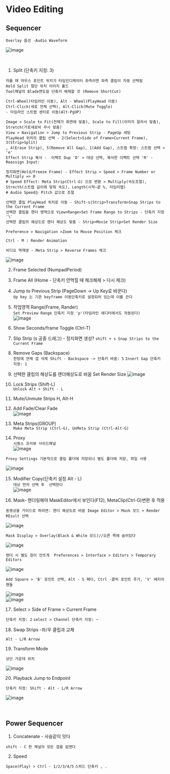 Video Editing
===============

Sequencer 
----------------------

`Overlay 옵션 -Audio Waveform`

![image](https://user-images.githubusercontent.com/30430227/154405554-7f35d0d3-a666-475e-b821-38f696267842.png)

<br>

1. Split (단축키 지정: 3)  

```
자를 때 마우스 포인트 위치가 타임인디케이터 좌측이면 좌측 클립이 자동 선택됨
Hold Split 절단 위치 이미지 홀드
Tool패널의 Blade면도칼 단축키 해제할 것 (Remove ShortCut)

Ctrl-Wheel(타임라인 이동), Alt - Wheel(PlayHead 이동)
Ctrl-Click(세로 전체 선택), Alt-Click(Mute Toggle)
- 타임라인 스트랩 센터로 이동(Alt-PgUP)

Image > Scale to Fit(전체가 화면에 맞춤), Scale to Fill(이미지 잘라서 맞춤), Stretch(가로세로비 무시 맞춤)
View > Navigation > Jump to Previous Strip - PageUp 세팅
PlayHead 위치의 클립 선택 - 2(Select>Side of Frame>Current Frame), 3(Strip>Split)
, 4(Erase Strip), 5(Remove All Gap), 1(Add Gap), 스트랩 확장: 스트랩 선택 > 'e'
Effect Strip 복사 -  이팩트 Dup 'D' > 대상 선택, 복사한 이팩트 선택 'R' - Reassign Input:

정지화면(Hold/Freeze Frame) - Effect Strip > Speed > Frame Number or Multiply => 0
# Speed Effect: Meta Strip(Ctrl-G) 으로 변환 > Multiply(속도조절), Strecth(스트랩 길이에 맞춰 속도), Length(시작~끝 %, 타임리맵)
# Audio Speed는 Pitch 값으로 조절

선택한 클립 PlayHead 위치로 이동 - Shift-s(Strip>Transform>Snap Strips to the Current Frame
선택한 클립을 랜더 영역으로 View>Range>Set Frame Range to Strips - 단축키 지정 '\'
선택한 클립의 해상도로 랜더 해상도 맞춤 - Strip>Movie Strip>Set Render Size

Preference > Navigation >Zoom to Mouse Position 체크

Ctrl - M : Render Animation
```

`비디오 역재생 - Meta Strip > Reverse Frames 체크`

![image](https://user-images.githubusercontent.com/30430227/154629015-8dd17880-dd35-4b6d-9ebd-d55ad928ec9b.png)

2. Frame Selected (NumpadPeriod)  

3. Frame All (Home - 단축키 안먹힐 때 체크해제 > 다시 체크)  

4. Jump to Previous Strip (PageDown -> Up Key로 바꾼다)  
`Up key 는 기존 keyframe 이동단축키로 설정되어 있는데 이를 끈다`  

5. 작업영역 Range(Frame, Rander)  
`Set Preview Range 단축키 지정 'p'(타임라인 에디터에서도 작동된다)`  
![image](https://user-images.githubusercontent.com/30430227/137090165-cd93dd8a-d48f-4dd6-adb0-1d879dce67af.png)  

6. Show Seconds/frame Toggle (Ctrl-T)  

7. Slip Strip (s 공중 드래그) - 정지화면 생성?
`shift + s Snap Strips to the Current Frame`  

8. Remove Gaps (Backspace)  
`한방에 전체 갭 삭제 Shift - Backspace -> 단축키 바꿈: 5`
`Insert Gap 단축키 지정: 1`

9. 선택한 클립의 해상도를 랜더해상도로 바꿈 Set Render Size 
![image](https://user-images.githubusercontent.com/30430227/137072813-3d788639-7703-4b4c-9959-c3a6d8bee442.png)  

10. Lock Strips (Shift-L)  
`Unlock Alt + Shift - L`  

11. Mute/Unmute Strips H, Alt-H  

12. Add Fade/Clear Fade  
![image](https://user-images.githubusercontent.com/30430227/137073202-9cf68a07-203d-4cff-a1a4-2f4607bfcb2b.png)  

13. Meta Strips(GROUP)  
`Make Meta Strip (Ctrl-G), UnMeta Strip (Ctrl-Alt-G)`  

14. Proxy  
`시퀀스 프리뷰 사이드패널`  
![image](https://user-images.githubusercontent.com/30430227/137074894-9ade0600-7284-4e14-b0e8-1b50cf145ce6.png)  

`Proxy Settings 기본적으로 클립 폴더에 저장되나 별도 폴더에 저장, 파일 사용`  

![image](https://user-images.githubusercontent.com/30430227/137075264-632ca7e7-278e-4fec-ad77-414c1e3fcc5f.png)  


15. Modifier Copy(단축키 설정 Alt - L)  
`대상 먼저 선택 후  선택한다`  
![image](https://user-images.githubusercontent.com/30430227/137083928-c2367dd1-721e-4a9a-a990-0a68d62f2ef9.png)  

16. Mask- 랜더링해야 MaskEditor에서 보인다(F12), MetaClip(Ctrl-G)변환 후 적용

`동영상을 가이드로 하려면: 랜더 해상도로 바꿈 Image Editor > Mask 모드 > Render REsult 선택 `

![image](https://user-images.githubusercontent.com/30430227/137091324-f54f9fcd-daf9-4979-ba7d-20cfe24c938a.png)  

`Mask Display > Overlay(Black & White 모드)//오른 쪽에 숨어있다`

![image](https://user-images.githubusercontent.com/30430227/155254134-613fa8cb-0926-4e20-9334-12b46ef95b22.png)

`랜더 시 별도 창이 안뜨게  Preferences > Interface > Editors > Temporary Editors`  

![image](https://user-images.githubusercontent.com/30430227/137091855-4bc7a7e3-d33b-4cd3-986c-a0b8789e5a8b.png)  

`Add Square > 'B' 포인트 선택, Alt - S 페더, Ctrl -클릭 포인트 추가, 'V' 베지어 핸들`  

![image](https://user-images.githubusercontent.com/30430227/137093521-008e304b-5119-4468-a017-43b575834b81.png)  
![image](https://user-images.githubusercontent.com/30430227/137093881-6633229e-36d0-4af6-8f8b-463039dcb068.png)  

17. Select > Side of Frame > Current Frame

`단축키 지정: 2`
`select > Channel 단축키 지정: ~`

18. Swap Strips -좌/우 클립과 교체

`Alt - L/R Arrow`

19. Transform Mode

`상단 가운데 위치`

![image](https://user-images.githubusercontent.com/30430227/140476168-21d5090d-7a3d-47ff-8c09-47b91a493e0f.png)

20. Playback Jump to Endpoint

`단축키 지정: Shift - Alt - L/R Arrow`

![image](https://user-images.githubusercontent.com/30430227/140483461-de4ac690-b31d-4a1c-8ca0-9af9b5d4d32c.png)

<br>

Power Sequencer
------------------

1. Concatenate - 사슬같이 잇다

`shift - C 한 채널의 모든 갭을 없앤다`

2. Speed

`Space(Play) > Ctrl - 1/2/3/4/5`
`스피드 단축키 , .`
